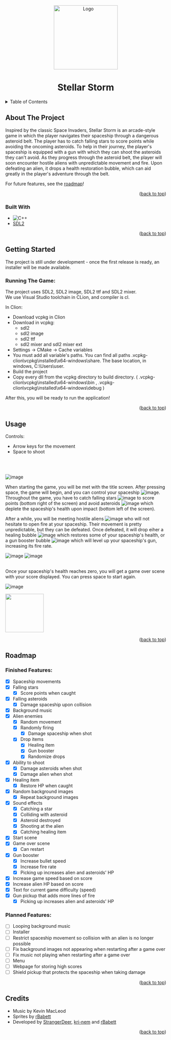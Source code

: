 <a name="readme-top"></a>
<br />
<div align="center">
  <a href="https://github.com/github_username/repo_name">
    <img src="https://github.com/StrangerDeer/cpp-space-invader/assets/113454591/4a7e2879-b5a6-47cc-b892-27a46f661ea0" alt="Logo" width="200" height="200">
  </a>
<h1 align="center">Stellar Storm</h1>
</div>


<details>
  <summary>Table of Contents</summary>
  <ol>
    <li>
      <a href="#about-the-project">About The Project</a>
      <ul>
        <li><a href="#built-with">Built With</a></li>
      </ul>
    </li>
    <li>
      <a href="#getting-started">Getting Started</a>
      <ul>
        <li><a href="#running-the-game">Running The Game</a></li>
      </ul>
    </li>
    <li><a href="#usage">Usage</a></li>
    <li><a href="#roadmap">Roadmap</a>
      <ul>
        <li><a href="#finished-features">Finished Features</a></li>
      </ul>
      <ul>
        <li><a href="#planned-features">Planned Features</a></li>
      </ul>
    </li>
    <li><a href="#credits">Credits</a></li>
  </ol>
</details>



## About The Project

Inspired by the classic Space Invaders, Stellar Storm is an arcade-style game in which the player navigates their spaceship through a dangerous asteroid belt. The player has to catch falling stars to score points while avoiding the oncoming asteroids. To help in their journey, the player's spaceship is equipped with a gun with which they can shoot the asteroids they can't avoid. As they progress through the asteroid belt, the player will soon encounter hostile aliens with unpredictable movement and fire. Upon defeating an alien, it drops a health restoration bubble, which can aid greatly in the player's adventure through the belt.
<br>

For future features, see the <a href="#roadmap">roadmap</a>!

<p align="right">(<a href="#readme-top">back to top</a>)</p>


### Built With

* ![C++](https://img.shields.io/badge/c++-%2300599C.svg?style=for-the-badge&logo=c%2B%2B&logoColor=white)
* [SDL2](https://www.libsdl.org)

<p align="right">(<a href="#readme-top">back to top</a>)</p>


## Getting Started
The project is still under development - once the first release is ready, an installer will be made available.

### Running The Game:
The project uses SDL2, SDL2 image, SDL2 ttf and SDL2 mixer.<br>
We use Visual Studio toolchain in CLion, and compiler is cl.

In Clion:

* Download vcpkg in Clion
* Download in vcpkg:
    * sdl2
    * sdl2 image
    * sdl2 ttf
    * sdl2 mixer and sdl2 mixer ext
* Settings -> CMake -> Cache variables
* You must add all variable's paths. You can find all paths .vcpkg-clion\vcpkg\installed\x64-windows\share. The base location, in windows, C:\Users\user.
* Build the project
* Copy every dll from the vcpkg directory to build directory. ( .vcpkg-clion\vcpkg\installed\x64-windows\bin , .vcpkg-clion\vcpkg\installed\x64-windows\debug )

After this, you will be ready to run the application!

<p align="right">(<a href="#readme-top">back to top</a>)</p>


## Usage

Controls:
* Arrow keys for the movement
* Space to shoot
<br>
<br>

![image](https://github.com/StrangerDeer/cpp-space-invader/assets/113454591/5b3b9cad-12c9-4a39-a054-675b96117459)

When starting the game, you will be met with the title screen. After pressing space, the game will begin, and you can control your spaceship ![image](https://github.com/StrangerDeer/cpp-space-invader/assets/113454591/b1f7fc10-cc44-432b-ac6c-b581e3293d38).
<br>
Throughout the game, you have to catch falling stars ![image](https://github.com/StrangerDeer/cpp-space-invader/assets/113454591/101d6603-5af6-4966-afa9-ed064d48026b) to score points (bottom right of the screen) and avoid asteroids ![image](https://github.com/StrangerDeer/cpp-space-invader/assets/113454591/94c297bf-4ec2-4ffa-96a1-9d528a85d719) which deplete the spaceship's health upon impact (bottom left of the screen).

After a while, you will be meeting hostile aliens ![image](https://github.com/StrangerDeer/cpp-space-invader/assets/113454591/b3eff62b-e956-4f28-a8d8-8cf0f13ce163) who will not hesitate to open fire at your spaceship. Their movement is pretty unpredictable, but they can be defeated. Once defeated, it will drop eiher a healing bubble ![image](https://github.com/StrangerDeer/cpp-space-invader/assets/113454591/e7175e9a-6d23-4390-92d8-d8f587710131) which restores some of your spaceship's health, or a gun booster bubble ![image](https://github.com/StrangerDeer/cpp-space-invader/assets/113454591/6c61fdc9-fa82-430b-9d6f-ee71ad5d402a) which will level up your spaceship's gun, increasing its fire rate.


![image](https://github.com/StrangerDeer/cpp-space-invader/assets/113454591/ae859575-f5ff-4d0a-b832-70b6a6feab40)
![image](https://github.com/StrangerDeer/cpp-space-invader/assets/113454591/5494d712-ad30-494c-8210-e01d63fd3495)
<br>
<br>

Once your spaceship's health reaches zero, you will get a game over scene with your score displayed. You can press space to start again.

![image](https://github.com/StrangerDeer/cpp-space-invader/assets/113454591/eb9e2872-fa12-48e8-97e1-5ff802e3fdac)


<img src="https://github.com/rBabett/hyperbloom/assets/113454591/d0164a49-36f2-4c45-8ed7-ad62696df50d" width="120" height="120"/>

<p align="right">(<a href="#readme-top">back to top</a>)</p>

## Roadmap

### Finished Features:

- [X] Spaceship movements
- [X] Falling stars
  - [X] Score points when caught
- [X] Falling asteroids
  - [X] Damage spaceship upon collision
- [X] Background music
- [X] Alien enemies
  - [X] Random movement
  - [X] Randomly firing
    - [X] Damage spaceship when shot
  - [X] Drop items
    - [X] Healing item
    - [X] Gun booster
    - [X] Randomize drops
- [X] Ability to shoot
  - [X] Damage asteroids when shot
  - [X] Damage alien when shot
- [X] Healing item
  - [X] Restore HP when caught
- [X] Random background images
  - [X] Repeat background images
- [X] Sound effects
  - [X] Catching a star
  - [X] Colliding with asteroid
  - [X] Asteroid destroyed
  - [X] Shooting at the alien
  - [X] Catching healing item
- [X] Start scene
- [X] Game over scene
  - [X] Can restart
- [X] Gun booster
  - [X] Increase bullet speed
  - [X] Increase fire rate
  - [X] Picking up increases alien and asteroids' HP
- [X] Increase game speed based on score
- [X] Increase alien HP based on score
- [X] Text for current game difficulty (speed)
- [X] Gun pickup that adds more lines of fire
  - [X] Picking up increases alien and asteroids' HP

### Planned Features:
- [ ] Looping background music
- [ ] Installer
- [ ] Restrict spaceship movement so collision with an alien is no longer possible
- [ ] Fix background images not appearing when restarting after a game over
- [ ] Fix music not playing when restarting after a game over
- [ ] Menu
- [ ] Webpage for storing high scores
- [ ] Shield pickup that protects the spaceship when taking damage

<p align="right">(<a href="#readme-top">back to top</a>)</p>

## Credits
* Music by Kevin MacLeod
* Sprites by [rBabett](https://github.com/rBabett)
* Developed by [StrangerDeer](https://github.com/StrangerDeer), [kri-nem](https://github.com/kri-nem) and [rBabett](https://github.com/rBabett)

<p align="right">(<a href="#readme-top">back to top</a>)</p>
